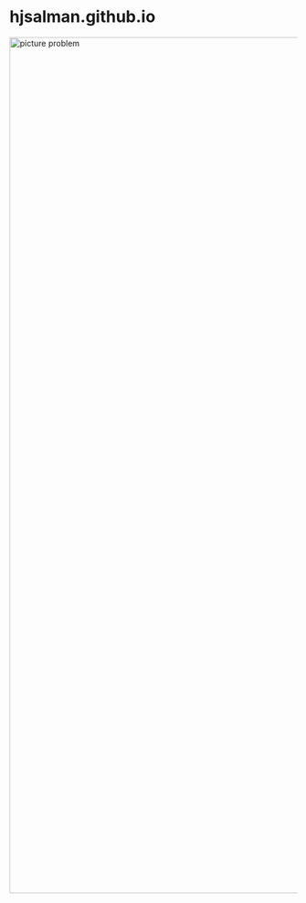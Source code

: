 # hjsalman.github.io
<img width="1500" alt="picture problem" src="https://github.com/hjsalman/hjsalman.github.io/assets/109878479/37cdcfe0-659c-4713-a507-9f90e46d7ffc">

